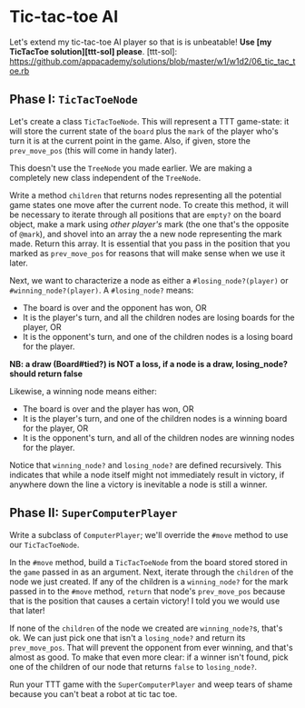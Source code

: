 # Tic-tac-toe AI

Let's extend my tic-tac-toe AI player so that is is unbeatable! **Use
[my TicTacToe solution][ttt-sol] please**.
[ttt-sol]: https://github.com/appacademy/solutions/blob/master/w1/w1d2/06_tic_tac_toe.rb

## Phase I: `TicTacToeNode`

Let's create a class `TicTacToeNode`. This will represent a TTT
game-state: it will store the current state of the `board` plus the
`mark` of the player who's turn it is at the current point in the game.
Also, if given, store the `prev_move_pos` (this will come in handy later).

This doesn't use the `TreeNode` you made earlier. We are making a
completely new class independent of the `TreeNode`.

Write a method `children` that returns nodes representing all the
potential game states one move after the current node. To create
this method, it will be necessary to iterate through all positions
that are `empty?` on the board object, make a mark
using *other player's* mark (the one that's the opposite of `@mark`),
and shovel into an array the a new node representing the mark made.
Return this array. It is essential that you pass in the position
that you marked as `prev_move_pos` for reasons that will make sense
when we use it later.

Next, we want to characterize a node as either a
`#losing_node?(player)` or `#winning_node?(player)`. A `#losing_node?`
means:

* The board is over and the opponent has won, OR
* It is the player's turn, and all the children nodes are losing
  boards for the player, OR
* It is the opponent's turn, and one of the children nodes is a
  losing board for the player.

**NB: a draw (Board#tied?) is NOT a loss, if a node is a draw, losing_node? should return false**

Likewise, a winning node means either:

* The board is over and the player has won, OR
* It is the player's turn, and one of the children nodes is a winning
  board for the player, OR
* It is the opponent's turn, and all of the children nodes are
  winning nodes for the player.

Notice that `winning_node?` and `losing_node?` are defined
recursively. This indicates that while a node itself might not
immediately result in victory, if anywhere down the line a victory
is inevitable a node is still a winner. 

## Phase II: `SuperComputerPlayer`

Write a subclass of `ComputerPlayer`; we'll override the `#move`
method to use our `TicTacToeNode`.

In the `#move` method, build a `TicTacToeNode` from the board stored
stored in the `game` passed in as an argument. Next, iterate through
the `children` of the node we just created. If any of the children
is a `winning_node?` for the mark passed in to the `#move` method,
`return` that node's `prev_move_pos` because that is the position
that causes a certain victory! I told you we would use that later!

If none of the `children` of the node we created are `winning_node?`s,
that's ok. We can just pick one that isn't a `losing_node?` and return
its `prev_move_pos`. That will prevent the opponent from ever winning,
and that's almost as good. To make that even more clear: if a winner 
isn't found, pick one of the children of our node that returns `false` 
to `losing_node?`.

Run your TTT game with the `SuperComputerPlayer` and weep tears of shame
because you can't beat a robot at tic tac toe.
